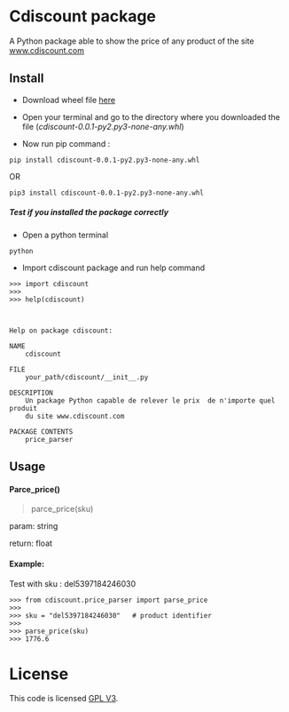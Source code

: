 Cdiscount package 
===================
A Python package able to show the price of any product
of the site www.cdiscount.com

## Install

   * Download wheel file <a href="https://github.com/AnthonyH-ecv/cdiscount/raw/master/dist/cdiscount-0.0.1-py2.py3-none-any.whl">here</a>
   
   * Open your terminal and go to the directory where you downloaded the file (*cdiscount-0.0.1-py2.py3-none-any.whl*)
   
   * Now run pip command :
   
    pip install cdiscount-0.0.1-py2.py3-none-any.whl

   OR
   
    pip3 install cdiscount-0.0.1-py2.py3-none-any.whl
   
   ##### Test if you installed the package correctly
   * Open a python terminal
    
    python
   
   * Import cdiscount package and run help command
        
    >>> import cdiscount
    >>>
    >>> help(cdiscount)
  
  

    Help on package cdiscount:
    
    NAME
        cdiscount
    
    FILE
        your_path/cdiscount/__init__.py
    
    DESCRIPTION
        Un package Python capable de relever le prix  de n'importe quel produit
        du site www.cdiscount.com
    
    PACKAGE CONTENTS
        price_parser

    

## Usage
   
   #### Parce_price() 
   
   > parce_price(sku)
   
   param: string
  
   return: float
   
   #### Example:
   
   Test with sku : del5397184246030

    >>> from cdiscount.price_parser import parse_price
    >>>
    >>> sku = "del5397184246030"   # product identifier
    >>>
    >>> parse_price(sku)
    >>> 1776.6

# License
This code is licensed  <a href="https://en.wikipedia.org/wiki/GNU_General_Public_License">GPL V3</a>.
